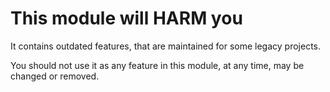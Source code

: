 # This module will HARM you

It contains outdated features, that are maintained for some legacy projects.

You should not use it as any feature in this module, at any time, may be
changed or removed.

